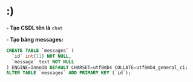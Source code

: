 # :)
**- Tạo CSDL tên là** ```chat```

**- Tạo bảng messages:**
```sql
CREATE TABLE `messages` (
  `id` int(11) NOT NULL,
  `message` text NOT NULL
) ENGINE=InnoDB DEFAULT CHARSET=utf8mb4 COLLATE=utf8mb4_general_ci;
ALTER TABLE `messages` ADD PRIMARY KEY (`id`);
```
